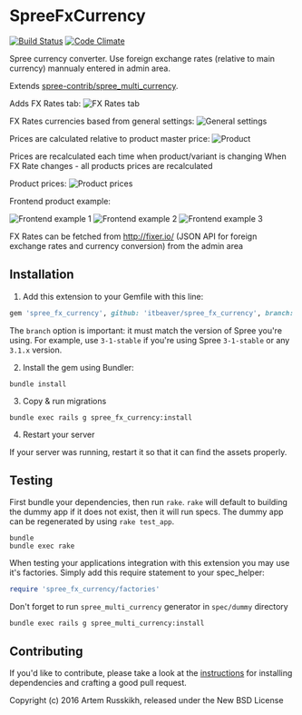 SpreeFxCurrency
===============
[![Build Status](https://travis-ci.org/itbeaver/spree_fx_currency.svg?branch=3-0-stable)](https://travis-ci.org/itbeaver/spree_fx_currency)
[![Code Climate](https://codeclimate.com/github/itbeaver/spree_fx_currency/badges/gpa.svg)](https://codeclimate.com/github/itbeaver/spree_fx_currency)

Spree currency converter. Use foreign exchange rates (relative to main currency) mannualy entered in admin area.

Extends [spree-contrib/spree_multi_currency](https://github.com/spree-contrib/spree_multi_currency/).

Adds FX Rates tab:
![FX Rates tab](/../screenshots/screenshots/1_admin_fx_rates.jpg?raw=true)

FX Rates currencies based from general settings:
![General settings](/../screenshots/screenshots/2_admin_general_settings.jpg?raw=true)

Prices are calculated relative to product master price:
![Product](/../screenshots/screenshots/3_admin_product.jpg?raw=true)

Prices are recalculated each time when product/variant is changing
When FX Rate changes - all products prices are recalculated

Product prices:
![Product prices](/../screenshots/screenshots/4_admin_product_prices.jpg?raw=true)

Frontend product example:

![Frontend example 1](/../screenshots/screenshots/5_product_example_usd.jpg?raw=true)
![Frontend example 2](/../screenshots/screenshots/6_product_example_eur.jpg?raw=true)
![Frontend example 3](/../screenshots/screenshots/7_product_example_gbp.jpg?raw=true)

FX Rates can be fetched from http://fixer.io/ (JSON API for foreign exchange rates and currency conversion) from the admin area

## Installation

1. Add this extension to your Gemfile with this line:
  ```ruby
  gem 'spree_fx_currency', github: 'itbeaver/spree_fx_currency', branch: '3-0-stable'
  ```

  The `branch` option is important: it must match the version of Spree you're using.
  For example, use `3-1-stable` if you're using Spree `3-1-stable` or any `3.1.x` version.

2. Install the gem using Bundler:
  ```shell
  bundle install
  ```

3. Copy & run migrations
  ```shell
  bundle exec rails g spree_fx_currency:install
  ```

4. Restart your server

  If your server was running, restart it so that it can find the assets properly.

## Testing

First bundle your dependencies, then run `rake`. `rake` will default to building the dummy app if it does not exist, then it will run specs. The dummy app can be regenerated by using `rake test_app`.

```shell
bundle
bundle exec rake
```

When testing your applications integration with this extension you may use it's factories.
Simply add this require statement to your spec_helper:

```ruby
require 'spree_fx_currency/factories'
```

Don't forget to run `spree_multi_currency` generator in `spec/dummy` directory

```shell
bundle exec rails g spree_multi_currency:install
```

## Contributing

If you'd like to contribute, please take a look at the
[instructions](CONTRIBUTING.md) for installing dependencies and crafting a good
pull request.

Copyright (c) 2016 Artem Russkikh, released under the New BSD License

